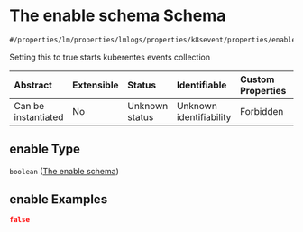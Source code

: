 # The enable schema Schema

```txt
#/properties/lm/properties/lmlogs/properties/k8sevent/properties/enable#/properties/lm/properties/lmlogs/properties/k8sevent/properties/enable
```

Setting this to true starts kuberentes events collection

| Abstract            | Extensible | Status         | Identifiable            | Custom Properties | Additional Properties | Access Restrictions | Defined In                                                        |
| :------------------ | :--------- | :------------- | :---------------------- | :---------------- | :-------------------- | :------------------ | :---------------------------------------------------------------- |
| Can be instantiated | No         | Unknown status | Unknown identifiability | Forbidden         | Allowed               | none                | [values.schema.json\*](values.schema.json "open original schema") |

## enable Type

`boolean` ([The enable schema](values-properties-the-lm-schema-properties-the-lmlogs-schema-properties-the-k8sevent-schema-properties-the-enable-schema.md))

## enable Examples

```json
false
```
